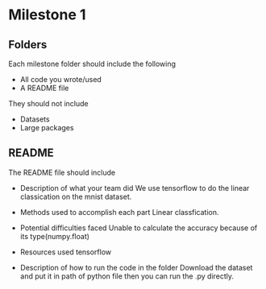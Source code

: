 Milestone 1
===========

Folders
-------

Each milestone folder should include the following

* All code you wrote/used
* A README file

They should not include

* Datasets
* Large packages

README
------

The README file should include

* Description of what your team did
We use tensorflow to do the linear classication on the mnist dataset.

* Methods used to accomplish each part
Linear classfication.

* Potential difficulties faced
Unable to calculate the accuracy because of its type(numpy.float)

* Resources used
tensorflow

* Description of how to run the code in the folder
Download the dataset and put it in path of python file then you can run the .py directly.
